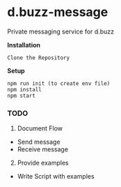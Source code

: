 # d.buzz-message
Private messaging service for d.buzz

**Installation**
```
Clone the Repository
```

**Setup**
```
npm run init (to create env file)
npm install
npm start
```

### TODO

1. Document Flow
 - Send message
 - Receive message

2. Provide examples
- Write Script with examples
